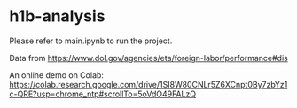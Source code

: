 # h1b-analysis

Please refer to main.ipynb to run the project.

Data from https://www.dol.gov/agencies/eta/foreign-labor/performance#dis

An online demo on Colab:
https://colab.research.google.com/drive/1SI8W80CNLr5Z6XCnpt0By7zbYz1c-QRE?usp=chrome_ntp#scrollTo=5oVdO49FALzQ